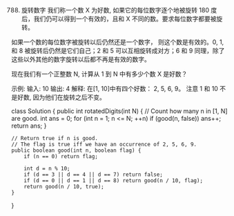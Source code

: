 788. 旋转数字
我们称一个数 X 为好数, 如果它的每位数字逐个地被旋转 180 度后，我们仍可以得到一个有效的，且和 X 不同的数。要求每位数字都要被旋转。

如果一个数的每位数字被旋转以后仍然还是一个数字， 则这个数是有效的。0, 1, 和 8 被旋转后仍然是它们自己；2 和 5 可以互相旋转成对方；6 和 9 同理，除了这些以外其他的数字旋转以后都不再是有效的数字。

现在我们有一个正整数 N, 计算从 1 到 N 中有多少个数 X 是好数？

示例:
输入: 10
输出: 4
解释:
在[1, 10]中有四个好数： 2, 5, 6, 9。
注意 1 和 10 不是好数, 因为他们在旋转之后不变。

class Solution {
    public int rotatedDigits(int N) {
         // Count how many n in [1, N] are good.
        int ans = 0;
        for (int n = 1; n <= N; ++n)
            if (good(n, false)) ans++;
        return ans;
    }


    // Return true if n is good.
    // The flag is true iff we have an occurrence of 2, 5, 6, 9.
    public boolean good(int n, boolean flag) {
        if (n == 0) return flag;

        int d = n % 10;
        if (d == 3 || d == 4 || d == 7) return false;
        if (d == 0 || d == 1 || d == 8) return good(n / 10, flag);
        return good(n / 10, true);
    }
}
